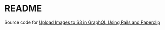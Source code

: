 # README

Source code for [Upload Images to S3 in GraphQL Using Rails and Paperclip](http://graphqlme.com/2017/09/16/upload-images-to-s3-in-graphql-using-rails-and-paperclip/)
